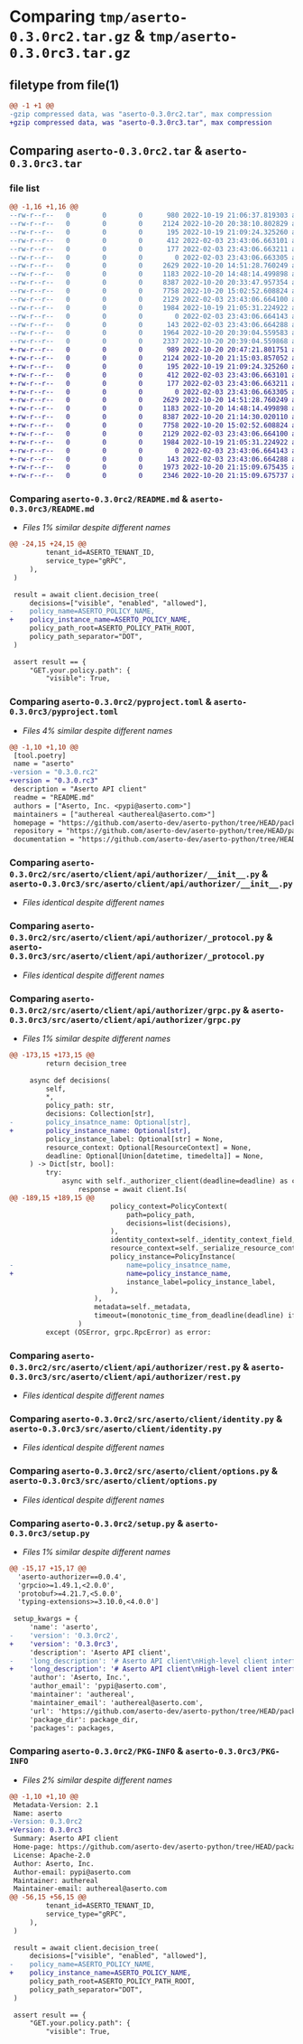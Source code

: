 # Comparing `tmp/aserto-0.3.0rc2.tar.gz` & `tmp/aserto-0.3.0rc3.tar.gz`

## filetype from file(1)

```diff
@@ -1 +1 @@
-gzip compressed data, was "aserto-0.3.0rc2.tar", max compression
+gzip compressed data, was "aserto-0.3.0rc3.tar", max compression
```

## Comparing `aserto-0.3.0rc2.tar` & `aserto-0.3.0rc3.tar`

### file list

```diff
@@ -1,16 +1,16 @@
--rw-r--r--   0        0        0      980 2022-10-19 21:06:37.819303 aserto-0.3.0rc2/README.md
--rw-r--r--   0        0        0     2124 2022-10-20 20:38:10.802829 aserto-0.3.0rc2/pyproject.toml
--rw-r--r--   0        0        0      195 2022-10-19 21:09:24.325260 aserto-0.3.0rc2/src/aserto/client/__init__.py
--rw-r--r--   0        0        0      412 2022-02-03 23:43:06.663101 aserto-0.3.0rc2/src/aserto/client/_deadline.py
--rw-r--r--   0        0        0      177 2022-02-03 23:43:06.663211 aserto-0.3.0rc2/src/aserto/client/_typing.py
--rw-r--r--   0        0        0        0 2022-02-03 23:43:06.663305 aserto-0.3.0rc2/src/aserto/client/api/__init__.py
--rw-r--r--   0        0        0     2629 2022-10-20 14:51:28.760249 aserto-0.3.0rc2/src/aserto/client/api/authorizer/__init__.py
--rw-r--r--   0        0        0     1183 2022-10-20 14:48:14.499898 aserto-0.3.0rc2/src/aserto/client/api/authorizer/_protocol.py
--rw-r--r--   0        0        0     8387 2022-10-20 20:33:47.957354 aserto-0.3.0rc2/src/aserto/client/api/authorizer/grpc.py
--rw-r--r--   0        0        0     7758 2022-10-20 15:02:52.608824 aserto-0.3.0rc2/src/aserto/client/api/authorizer/rest.py
--rw-r--r--   0        0        0     2129 2022-02-03 23:43:06.664100 aserto-0.3.0rc2/src/aserto/client/identity.py
--rw-r--r--   0        0        0     1984 2022-10-19 21:05:31.224922 aserto-0.3.0rc2/src/aserto/client/options.py
--rw-r--r--   0        0        0        0 2022-02-03 23:43:06.664143 aserto-0.3.0rc2/src/aserto/client/py.typed
--rw-r--r--   0        0        0      143 2022-02-03 23:43:06.664288 aserto-0.3.0rc2/src/aserto/client/resource_context.py
--rw-r--r--   0        0        0     1964 2022-10-20 20:39:04.559583 aserto-0.3.0rc2/setup.py
--rw-r--r--   0        0        0     2337 2022-10-20 20:39:04.559868 aserto-0.3.0rc2/PKG-INFO
+-rw-r--r--   0        0        0      989 2022-10-20 20:47:21.801751 aserto-0.3.0rc3/README.md
+-rw-r--r--   0        0        0     2124 2022-10-20 21:15:03.857052 aserto-0.3.0rc3/pyproject.toml
+-rw-r--r--   0        0        0      195 2022-10-19 21:09:24.325260 aserto-0.3.0rc3/src/aserto/client/__init__.py
+-rw-r--r--   0        0        0      412 2022-02-03 23:43:06.663101 aserto-0.3.0rc3/src/aserto/client/_deadline.py
+-rw-r--r--   0        0        0      177 2022-02-03 23:43:06.663211 aserto-0.3.0rc3/src/aserto/client/_typing.py
+-rw-r--r--   0        0        0        0 2022-02-03 23:43:06.663305 aserto-0.3.0rc3/src/aserto/client/api/__init__.py
+-rw-r--r--   0        0        0     2629 2022-10-20 14:51:28.760249 aserto-0.3.0rc3/src/aserto/client/api/authorizer/__init__.py
+-rw-r--r--   0        0        0     1183 2022-10-20 14:48:14.499898 aserto-0.3.0rc3/src/aserto/client/api/authorizer/_protocol.py
+-rw-r--r--   0        0        0     8387 2022-10-20 21:14:30.020110 aserto-0.3.0rc3/src/aserto/client/api/authorizer/grpc.py
+-rw-r--r--   0        0        0     7758 2022-10-20 15:02:52.608824 aserto-0.3.0rc3/src/aserto/client/api/authorizer/rest.py
+-rw-r--r--   0        0        0     2129 2022-02-03 23:43:06.664100 aserto-0.3.0rc3/src/aserto/client/identity.py
+-rw-r--r--   0        0        0     1984 2022-10-19 21:05:31.224922 aserto-0.3.0rc3/src/aserto/client/options.py
+-rw-r--r--   0        0        0        0 2022-02-03 23:43:06.664143 aserto-0.3.0rc3/src/aserto/client/py.typed
+-rw-r--r--   0        0        0      143 2022-02-03 23:43:06.664288 aserto-0.3.0rc3/src/aserto/client/resource_context.py
+-rw-r--r--   0        0        0     1973 2022-10-20 21:15:09.675435 aserto-0.3.0rc3/setup.py
+-rw-r--r--   0        0        0     2346 2022-10-20 21:15:09.675737 aserto-0.3.0rc3/PKG-INFO
```

### Comparing `aserto-0.3.0rc2/README.md` & `aserto-0.3.0rc3/README.md`

 * *Files 1% similar despite different names*

```diff
@@ -24,15 +24,15 @@
         tenant_id=ASERTO_TENANT_ID,
         service_type="gRPC",
     ),
 )
 
 result = await client.decision_tree(
     decisions=["visible", "enabled", "allowed"],
-    policy_name=ASERTO_POLICY_NAME,
+    policy_instance_name=ASERTO_POLICY_NAME,
     policy_path_root=ASERTO_POLICY_PATH_ROOT,
     policy_path_separator="DOT",
 )
 
 assert result == {
     "GET.your.policy.path": {
         "visible": True,
```

### Comparing `aserto-0.3.0rc2/pyproject.toml` & `aserto-0.3.0rc3/pyproject.toml`

 * *Files 4% similar despite different names*

```diff
@@ -1,10 +1,10 @@
 [tool.poetry]
 name = "aserto"
-version = "0.3.0.rc2"
+version = "0.3.0.rc3"
 description = "Aserto API client"
 readme = "README.md"
 authors = ["Aserto, Inc. <pypi@aserto.com>"]
 maintainers = ["authereal <authereal@aserto.com>"]
 homepage = "https://github.com/aserto-dev/aserto-python/tree/HEAD/packages/aserto"
 repository = "https://github.com/aserto-dev/aserto-python/tree/HEAD/packages/aserto"
 documentation = "https://github.com/aserto-dev/aserto-python/tree/HEAD/packages/aserto"
```

### Comparing `aserto-0.3.0rc2/src/aserto/client/api/authorizer/__init__.py` & `aserto-0.3.0rc3/src/aserto/client/api/authorizer/__init__.py`

 * *Files identical despite different names*

### Comparing `aserto-0.3.0rc2/src/aserto/client/api/authorizer/_protocol.py` & `aserto-0.3.0rc3/src/aserto/client/api/authorizer/_protocol.py`

 * *Files identical despite different names*

### Comparing `aserto-0.3.0rc2/src/aserto/client/api/authorizer/grpc.py` & `aserto-0.3.0rc3/src/aserto/client/api/authorizer/grpc.py`

 * *Files 1% similar despite different names*

```diff
@@ -173,15 +173,15 @@
         return decision_tree
 
     async def decisions(
         self,
         *,
         policy_path: str,
         decisions: Collection[str],
-        policy_insatnce_name: Optional[str],
+        policy_instance_name: Optional[str],
         policy_instance_label: Optional[str] = None,
         resource_context: Optional[ResourceContext] = None,
         deadline: Optional[Union[datetime, timedelta]] = None,
     ) -> Dict[str, bool]:
         try:
             async with self._authorizer_client(deadline=deadline) as client:
                 response = await client.Is(
@@ -189,15 +189,15 @@
                         policy_context=PolicyContext(
                             path=policy_path,
                             decisions=list(decisions),
                         ),
                         identity_context=self._identity_context_field,
                         resource_context=self._serialize_resource_context(resource_context or {}),
                         policy_instance=PolicyInstance(
-                            name=policy_insatnce_name,
+                            name=policy_instance_name,
                             instance_label=policy_instance_label,
                         ),
                     ),
                     metadata=self._metadata,
                     timeout=(monotonic_time_from_deadline(deadline) if deadline is not None else None),
                 )
         except (OSError, grpc.RpcError) as error:
```

### Comparing `aserto-0.3.0rc2/src/aserto/client/api/authorizer/rest.py` & `aserto-0.3.0rc3/src/aserto/client/api/authorizer/rest.py`

 * *Files identical despite different names*

### Comparing `aserto-0.3.0rc2/src/aserto/client/identity.py` & `aserto-0.3.0rc3/src/aserto/client/identity.py`

 * *Files identical despite different names*

### Comparing `aserto-0.3.0rc2/src/aserto/client/options.py` & `aserto-0.3.0rc3/src/aserto/client/options.py`

 * *Files identical despite different names*

### Comparing `aserto-0.3.0rc2/setup.py` & `aserto-0.3.0rc3/setup.py`

 * *Files 1% similar despite different names*

```diff
@@ -15,17 +15,17 @@
  'aserto-authorizer==0.0.4',
  'grpcio>=1.49.1,<2.0.0',
  'protobuf>=4.21.7,<5.0.0',
  'typing-extensions>=3.10.0,<4.0.0']
 
 setup_kwargs = {
     'name': 'aserto',
-    'version': '0.3.0rc2',
+    'version': '0.3.0rc3',
     'description': 'Aserto API client',
-    'long_description': '# Aserto API client\nHigh-level client interface to Aserto\'s APIs.\n\nAt the moment this only supports interacting with Aserto\'s [Authorizer service](https://docs.aserto.com/docs/authorizer-guide/overview).\n## Installation\n### Using Pip\n```sh\npip install aserto\n```\n### Using Poetry\n```sh\npoetry add aserto\n```\n## Usage\n```py\nfrom aserto.client import AuthorizerOptions, Identity\nfrom aserto.client.api.authorizer import AuthorizerClient\n\n\nclient = AuthorizerClient(\n    identity=Identity(type="NONE"),\n    options=AuthorizerOptions(\n        api_key=ASERTO_API_KEY,\n        tenant_id=ASERTO_TENANT_ID,\n        service_type="gRPC",\n    ),\n)\n\nresult = await client.decision_tree(\n    decisions=["visible", "enabled", "allowed"],\n    policy_name=ASERTO_POLICY_NAME,\n    policy_path_root=ASERTO_POLICY_PATH_ROOT,\n    policy_path_separator="DOT",\n)\n\nassert result == {\n    "GET.your.policy.path": {\n        "visible": True,\n        "enabled": True,\n        "allowed": False,\n    },\n}\n```\n',
+    'long_description': '# Aserto API client\nHigh-level client interface to Aserto\'s APIs.\n\nAt the moment this only supports interacting with Aserto\'s [Authorizer service](https://docs.aserto.com/docs/authorizer-guide/overview).\n## Installation\n### Using Pip\n```sh\npip install aserto\n```\n### Using Poetry\n```sh\npoetry add aserto\n```\n## Usage\n```py\nfrom aserto.client import AuthorizerOptions, Identity\nfrom aserto.client.api.authorizer import AuthorizerClient\n\n\nclient = AuthorizerClient(\n    identity=Identity(type="NONE"),\n    options=AuthorizerOptions(\n        api_key=ASERTO_API_KEY,\n        tenant_id=ASERTO_TENANT_ID,\n        service_type="gRPC",\n    ),\n)\n\nresult = await client.decision_tree(\n    decisions=["visible", "enabled", "allowed"],\n    policy_instance_name=ASERTO_POLICY_NAME,\n    policy_path_root=ASERTO_POLICY_PATH_ROOT,\n    policy_path_separator="DOT",\n)\n\nassert result == {\n    "GET.your.policy.path": {\n        "visible": True,\n        "enabled": True,\n        "allowed": False,\n    },\n}\n```\n',
     'author': 'Aserto, Inc.',
     'author_email': 'pypi@aserto.com',
     'maintainer': 'authereal',
     'maintainer_email': 'authereal@aserto.com',
     'url': 'https://github.com/aserto-dev/aserto-python/tree/HEAD/packages/aserto',
     'package_dir': package_dir,
     'packages': packages,
```

### Comparing `aserto-0.3.0rc2/PKG-INFO` & `aserto-0.3.0rc3/PKG-INFO`

 * *Files 2% similar despite different names*

```diff
@@ -1,10 +1,10 @@
 Metadata-Version: 2.1
 Name: aserto
-Version: 0.3.0rc2
+Version: 0.3.0rc3
 Summary: Aserto API client
 Home-page: https://github.com/aserto-dev/aserto-python/tree/HEAD/packages/aserto
 License: Apache-2.0
 Author: Aserto, Inc.
 Author-email: pypi@aserto.com
 Maintainer: authereal
 Maintainer-email: authereal@aserto.com
@@ -56,15 +56,15 @@
         tenant_id=ASERTO_TENANT_ID,
         service_type="gRPC",
     ),
 )
 
 result = await client.decision_tree(
     decisions=["visible", "enabled", "allowed"],
-    policy_name=ASERTO_POLICY_NAME,
+    policy_instance_name=ASERTO_POLICY_NAME,
     policy_path_root=ASERTO_POLICY_PATH_ROOT,
     policy_path_separator="DOT",
 )
 
 assert result == {
     "GET.your.policy.path": {
         "visible": True,
```

